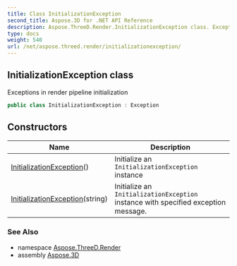 ```yaml
---
title: Class InitializationException
second_title: Aspose.3D for .NET API Reference
description: Aspose.ThreeD.Render.InitializationException class. Exceptions in render pipeline initialization
type: docs
weight: 540
url: /net/aspose.threed.render/initializationexception/
---
```

## InitializationException class

Exceptions in render pipeline initialization

```csharp
public class InitializationException : Exception
```

## Constructors

| Name | Description |
| --- | --- |
| [InitializationException](initializationexception/#constructor)() | Initialize an `InitializationException` instance |
| [InitializationException](initializationexception/#constructor_1)(string) | Initialize an `InitializationException` instance with specified exception message. |

### See Also

* namespace [Aspose.ThreeD.Render](../../aspose.threed.render/)
* assembly [Aspose.3D](../../)


